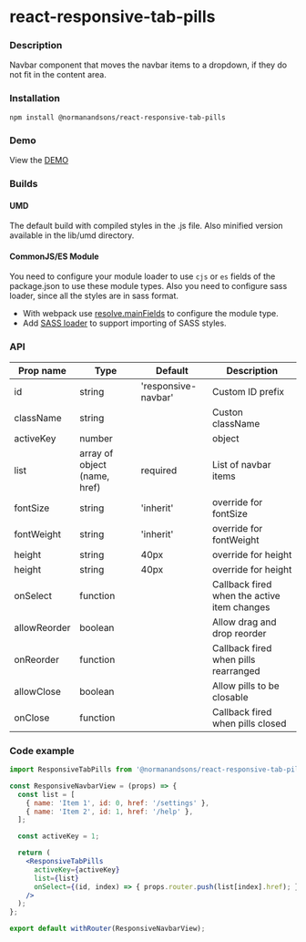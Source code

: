 # react-responsive-tab-pills

### Description
Navbar component that moves the navbar items to a dropdown, if they do not fit in the content area.

### Installation
```
npm install @normanandsons/react-responsive-tab-pills
```

### Demo
View the [DEMO](https://normanandsons.github.io/react-responsive-tab-pills)

### Builds
#### UMD
The default build with compiled styles in the .js file. Also minified version available in the lib/umd directory.
#### CommonJS/ES Module
You need to configure your module loader to use `cjs` or `es` fields of the package.json to use these module types.
Also you need to configure sass loader, since all the styles are in sass format.
* With webpack use [resolve.mainFields](https://webpack.js.org/configuration/resolve/#resolve-mainfields) to configure the module type.
* Add [SASS loader](https://github.com/webpack-contrib/sass-loader) to support importing of SASS styles.

### API
| Prop name          | Type                         | Default             | Description                                 |
| ------------------ | ---------------------------- | ------------------- | ------------------------------------------- |
| id                 | string                       | 'responsive-navbar' | Custom ID prefix                            |
| className          | string                       |                     | Custon className                            |
| activeKey          | number || object             | required            | Navbar item to be active initially          |
| list               | array of object (name, href) | required            | List of navbar items                        |
| fontSize           | string                       | 'inherit'           | override for fontSize                       |
| fontWeight         | string                       | 'inherit'           | override for fontWeight                     |
| height             | string                       | 40px                | override for height                         |
| height             | string                       | 40px                | override for height                         |
| onSelect           | function                     |                     | Callback fired when the active item changes |
| allowReorder       | boolean                      |                     | Allow drag and drop reorder                 |
| onReorder          | function                     |                     | Callback fired when pills rearranged        |
| allowClose         | boolean                      |                     | Allow pills to be closable                  |
| onClose            | function                     |                     | Callback fired when pills closed            |

### Code example
```jsx
import ResponsiveTabPills from '@normanandsons/react-responsive-tab-pills';

const ResponsiveNavbarView = (props) => {
  const list = [
    { name: 'Item 1', id: 0, href: '/settings' },
    { name: 'Item 2', id: 1, href: '/help' },
  ];

  const activeKey = 1;

  return (
    <ResponsiveTabPills
      activeKey={activeKey}
      list={list}
      onSelect={(id, index) => { props.router.push(list[index].href); }}
    />
  );
};

export default withRouter(ResponsiveNavbarView);
```
